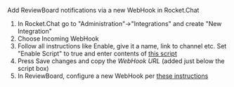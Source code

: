 Add ReviewBoard notifications via a new WebHook in Rocket.Chat

1. In Rocket.Chat go to "Administration"->"Integrations" and create "New Integration"
2. Choose Incoming WebHook
3. Follow all instructions like Enable, give it a name, link to channel etc. Set "Enable Script" to true and enter contents of [this script](https://github.com/almonteb/rocketchat-hook-reviewboard/blob/master/src/plugin.js)
4. Press Save changes and copy the *WebHook URL* (added just below the script box)
5. In ReviewBoard, configure a new WebHook per [these instructions](https://www.reviewboard.org/docs/manual/dev/admin/configuration/webhooks/)

